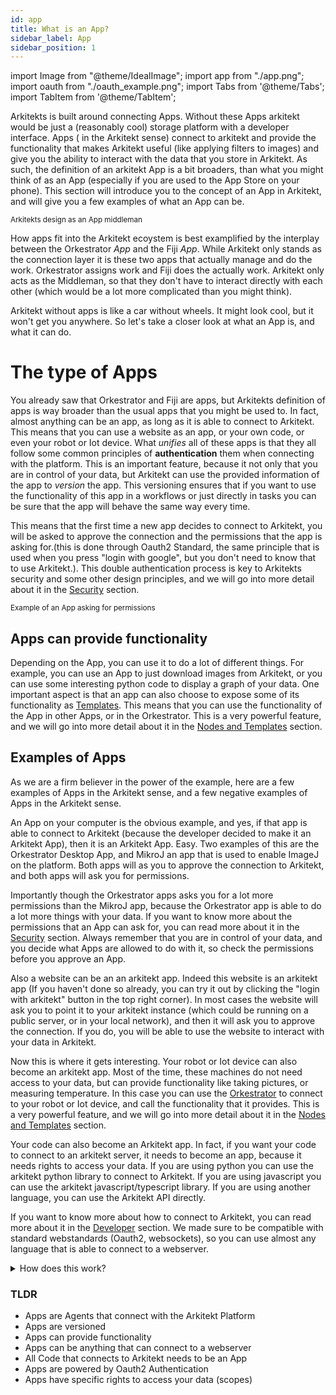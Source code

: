 ```yaml
---
id: app
title: What is an App?
sidebar_label: App
sidebar_position: 1
---
```


import Image from "@theme/IdealImage";
import app from "./app.png";
import oauth from "./oauth_example.png";
import Tabs from '@theme/Tabs';
import TabItem from '@theme/TabItem';





Arkitekts is built around connecting Apps. Without these Apps arkitekt would be just a (reasonably cool) storage platform with a developer interface. Apps ( in the Arkitekt sense) connect to arkitekt and provide the functionality that makes Arkitekt useful (like applying filters to images) and give you the ability to interact with the data that you store in Arkitekt. As such, the definition of an arkitekt App is a bit broaders, than what you might think of as an App (especially if you are used to the App Store on your phone). This section will introduce you to the concept of an App in Arkitekt, and will give you a few examples of what an App can be.

<div className="mt-2">
<Image img={app} />

<div className="text-gray-400 mb-2">
<small>Arkitekts design as an App middleman</small>
</div>
</div>

How apps fit into the Arkitekt ecoystem is best examplified by the interplay between the Orkestrator *App* and the Fiji *App*. While Arkitekt only stands as the connection layer it is these two apps that actually manage and do the work. Orkestrator assigns work and Fiji does the actually work. Arkitekt only acts as the Middleman, so that they don't have to interact directly with each other (which would be a lot more complicated than you might think).

Arkitekt without apps is like a car without wheels. It might look cool, but it won't get you anywhere. So let's take a closer look at what an App is, and what it can do.

# The type of Apps

You already saw that Orkestrator and Fiji are apps, but Arkitekts definition of apps is way broader than the usual apps that you might be used to. In fact, almost anything can be an app, as long as it is able to connect to Arkitekt. This means that you can use a website as an app, or your own code, or even your robot or Iot device. What *unifies* all of these apps is that they all follow some common principles of **authentication** them when connecting with the platform. This is an important feature, because it not only that you are in control of your data, but Arkitekt can use the provided information of the app to *version* the app. This versioning ensures that if you want to use the functionality of this app in a workflows or just directly in tasks you can be sure that the app will behave the same way every time.


This means that the first time a new app decides to connect to Arkitekt, you will be asked to approve the connection and the permissions that the app is asking for.(this is done through Oauth2 Standard, the same principle that is used when you press "login with google", but you don't need to know that to use Arkitekt.). This double authentication process is key to Arkitekts security and some other design principles, and we will go into more detail about it in the [Security](/docs/design/security/why.md) section.

<div className="mt-2 w-max-xl">
<Image img={oauth} />
<div className="text-gray-400 mb-2">
<small>Example of an App asking for permissions</small>
</div>
</div>


## Apps can provide functionality

Depending on the App, you can use it to do a lot of different things. For example, you can use an App to just download images from Arkitekt, or you can use some interesting python code to display a graph of your data. One important aspect is that an app can also choose to expose some of its functionality as [Templates](template.md). This means that you can use the functionality of the App in other Apps, or in the Orkestrator. This is a very powerful feature, and we will go into more detail about it in the [Nodes and Templates](node.md) section.


## Examples of Apps

As we are a firm believer in the power of the example, here are a few examples of Apps in the Arkitekt sense, and a few negative examples of Apps in the Arkitekt sense.

<Tabs>
  <TabItem value="apple" label="Computer" default>
    An App on your computer is the obvious example, and yes, if that app is able to connect to Arkitekt (because the developer decided to make it an Arkitekt App), then it is an Arkitekt App. Easy. Two examples of this are the Orkestrator Desktop App, and MikroJ an app that is used to enable ImageJ on the platform. Both apps will as you to approve the connection to Arkitekt, and both apps will ask you for permissions.



Importantly though the Orkestrator apps asks you for a lot more permissions than the MikroJ app, because the Orkestrator app is able to do a lot more things with your data. If you want to know more about the permissions that an App can ask for, you can read more about it in the [Security](/docs/design/security/why.md) section. Always remember that you are in control of your data, and you decide what Apps are allowed to do with it, so check the permissions before you approve an App.
  </TabItem>
  <TabItem value="orange" label="Website">
    
Also a website can be an an arkitekt app. Indeed this website is an arkitekt app (If you haven't done so already, you can try it out by clicking the "login with arkitekt" button in the top right corner). In most cases the website will ask you to point it to your arkitekt instance (which could be running on a public server, or in your local network), and then it will ask you to approve the connection. If you do, you will be able to use the website to interact with your data in Arkitekt.

  </TabItem>
  <TabItem value="banana" label="Robot">
    
Now this is where it gets interesting. Your robot or Iot device can also become an arkitekt app. Most of the time, these machines do not need access to your data, but can provide functionality like taking pictures, or measuring temperature. In this case you can use the [Orkestrator](/docs/intro.mdx) to connect to your robot or Iot device, and call the functionality that it provides. This is a very powerful feature, and we will go into more detail about it in the [Nodes and Templates](node.md) section.
  </TabItem>
  <TabItem value="code" label="Code">

Your code can also become an Arkitekt app. In fact, if you want your code to connect to an arkitekt server, it needs to become an app, because it needs rights to access your data. If you are using python you can use the arkitekt python library to connect to Arkitekt. If you are using javascript you can use the arkitekt javascript/typescript library. If you are using another language, you can use the Arkitekt API directly.

If you want to know more about how to connect to Arkitekt, you can read more about it in the [Developer](/docs/developers/intro.mdx) section. We made sure to be compatible with standard webstandards (Oauth2, websockets), so you can use almost any language that is able to connect to a webserver.
  </TabItem>
</Tabs>

<details>
  <summary>How does this work?</summary>
  <div>
    <div>

**How does the App know where to connect to?**


As Arkitekt is nothing more than a server in your lab (or in the cloud), and these apps are just programs that run on your computer, they need to know where to connect to. So you might wonder how does the app know which server to use? The answer turns out to be quite difficult and what keeps us up at night. The short answer is that the app needs to know the ip-adress of the Arkitekt server, which depending on your apps location can be autoconfigured through the network through the App Admin Interface. This mean that once you are using the Orkestrator Desktop App, it will automatically discover local servers, and you don't need to worry about the configuration.
</div>
</div>
</details>

### TLDR

- Apps are Agents that connect with the Arkitekt Platform
- Apps are versioned
- Apps can provide functionality
- Apps can be anything that can connect to a webserver
- All Code that connects to Arkitekt needs to be an App
- Apps are powered by Oauth2 Authentication
- Apps have specific rights to access your data (scopes)





